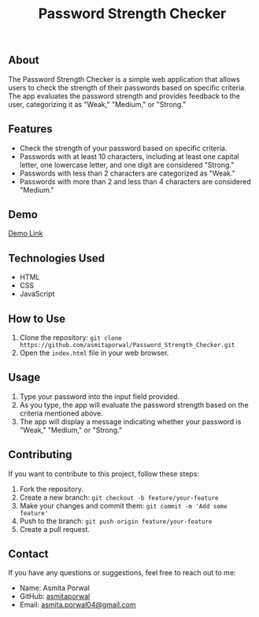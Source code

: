 <h1 align="center" font-size="50px">Password Strength Checker</h1>
<br>

## About

The Password Strength Checker is a simple web application that allows users to check the strength of their passwords based on specific criteria. The app evaluates the password strength and provides feedback to the user, categorizing it as "Weak," "Medium," or "Strong."

## Features

- Check the strength of your password based on specific criteria.
- Passwords with at least 10 characters, including at least one capital letter, one lowercase letter, and one digit are considered "Strong."
- Passwords with less than 2 characters are categorized as "Weak."
- Passwords with more than 2 and less than 4 characters are considered "Medium."

## Demo

[Demo Link](https://asmitaporwal.github.io/Password_Strength_Checker/)

## Technologies Used

- HTML
- CSS
- JavaScript

## How to Use

1. Clone the repository: `git clone https://github.com/asmitaporwal/Password_Strength_Checker.git`
2. Open the `index.html` file in your web browser.

## Usage

1. Type your password into the input field provided.
2. As you type, the app will evaluate the password strength based on the criteria mentioned above.
3. The app will display a message indicating whether your password is "Weak," "Medium," or "Strong."

## Contributing

If you want to contribute to this project, follow these steps:

1. Fork the repository.
2. Create a new branch: `git checkout -b feature/your-feature`
3. Make your changes and commit them: `git commit -m 'Add some feature'`
4. Push to the branch: `git push origin feature/your-feature`
5. Create a pull request.


## Contact

If you have any questions or suggestions, feel free to reach out to me:

- Name: Asmita Porwal
- GitHub: [asmitaporwal](https://github.com/asmitaporwal)
- Email: asmita.porwal04@gmail.com

